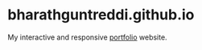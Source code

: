 # bharathguntreddi.github.io
My interactive and responsive <a href="https://bharathguntreddi.onrender.com">portfolio</a> website.
